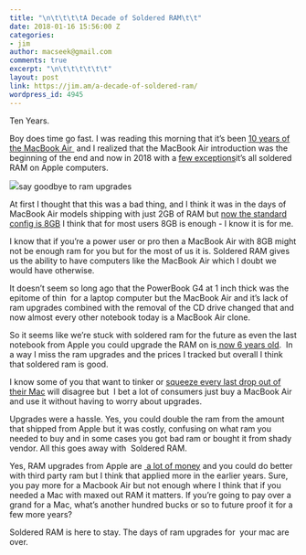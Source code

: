 ```yaml
---
title: "\n\t\t\t\tA Decade of Soldered RAM\t\t"
date: 2018-01-16 15:56:00 Z
categories:
- jim
author: macseek@gmail.com
comments: true
excerpt: "\n\t\t\t\t\t\t"
layout: post
link: https://jim.am/a-decade-of-soldered-ram/
wordpress_id: 4945
---
```


Ten Years.




Boy does time go fast. I was reading this morning that it’s been [10 years of the MacBook Air ](https://john.do/the-macbook-air/) and I realized that the MacBook Air introduction was the beginning of the end and now in 2018 with a [few exceptions](https://www.apple.com/imac/)it’s all soldered RAM on Apple computers.




![](https://jim.am/wp-content/uploads/2018/01/background-board-card-825262.jpg)say goodbye to ram upgrades




At first I thought that this was a bad thing, and I think it was in the days of MacBook Air models shipping with just 2GB of RAM but [now the standard config is 8GB](https://www.apple.com/macbook-air/specs/) I think that for most users 8GB is enough - I know it is for me.




I know that if you’re a power user or pro then a MacBook Air with 8GB might not be enough ram for you but for the most of us it is. Soldered RAM gives us the ability to have computers like the MacBook Air which I doubt we would have otherwise.




It doesn’t seem so long ago that the PowerBook G4 at 1 inch thick was the epitome of thin  for a laptop computer but the MacBook Air and it’s lack of ram upgrades combined with the removal of the CD drive changed that and now almost every other notebook today is a MacBook Air clone.




So it seems like we’re stuck with soldered ram for the future as even the last notebook from Apple you could upgrade the RAM on is[ now 6 years old](https://support.apple.com/en-us/HT201300).  In a way I miss the ram upgrades and the prices I tracked but overall I think that soldered ram is good.




I know some of you that want to tinker or [squeeze every last drop out of their Mac](http://lowendmac.com) will disagree but  I bet a lot of consumers just buy a MacBook Air and use it without having to worry about upgrades.




Upgrades were a hassle. Yes, you could double the ram from the amount that shipped from Apple but it was costly, confusing on what ram you needed to buy and in some cases you got bad ram or bought it from shady vendor. All this goes away with  Soldered RAM.




Yes, RAM upgrades from Apple are [ a lot of money](https://jim.am/2011/01/should-i-add-memory-from-the-apple-store/) and you could do better with third party ram but I think that applied more in the earlier years. Sure, you pay more for a Macbook Air but not enough where I think that if you needed a Mac with maxed out RAM it matters. If you’re going to pay over a grand for a Mac, what’s another hundred bucks or so to future proof it for a few more years?




Soldered RAM is here to stay. The days of ram upgrades for  your mac are over.


		
